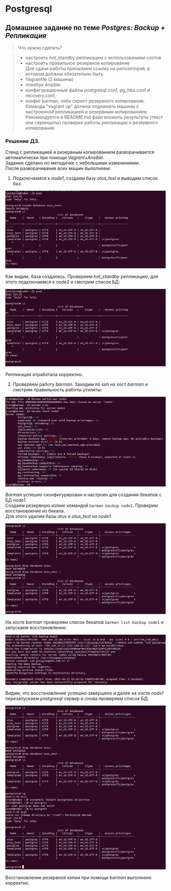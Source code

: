 # Postgresql
## Домашнее задание по теме _Postgres: Backup + Репликация_
> Что нужно сделать?  

>* настроить hot_standby репликацию с использованием слотов  
>* настроить правильное резервное копирование  
> Для сдачи работы присылаем ссылку на репозиторий, в котором должны обязательно быть  
>* Vagranfile (2 машины)  
>* плейбук Ansible  
>* конфигурационные файлы postgresql.conf, pg_hba.conf и recovery.conf,  
>* конфиг barman, либо скрипт резервного копирования.  
> Команда "vagrant up" должна поднимать машины с настроенной репликацией и резервным копированием.  
> Рекомендуется в README.md файл вложить результаты (текст или скриншоты) проверки работы репликации и резервного копирования.  

### Решение ДЗ.  
Стенд с репликацией и резервным копированием разворачивается автоматически при помощи _Vagrant+Ansible_.  
Задание сделано по методичке с небольшими изменениями.  
После разворачивания всех машин выполняем:  
1. Подключаемся к _node1_, создаем базу _otus_test_ и выводим список баз:

![](https://github.com/Vitaliy7/Postgresql/blob/main/screenshots/node1.png?raw=true)  

Как видим, база создалась. Проверяем _hot_standby_ репликацию, для этого подключаемся к _node2_ и смотрим список БД:

![](https://github.com/Vitaliy7/Postgresql/blob/main/screenshots/node2.png?raw=true)

Репликация отработала корректно.

2. Проверяем работу _barman_. Заходим по _ssh_ на хост _barman_ и смотрим правильность работы утилиты:

![](https://github.com/Vitaliy7/Postgresql/blob/main/screenshots/barman1.png?raw=true)

_Barman_ успешно сконфигурирован и настроен для создания бекапов с БД _node1_.  
Создаем резервную копию командой ```barman backup node1```. Проверим восстановление из бекапа.  
Для этого удалим базы _otus_ и _otus_test_ на _node1_  

![](https://github.com/Vitaliy7/Postgresql/blob/main/screenshots/node1,1.png?raw=true)

На хосте _barman_ проверяем список бекапов ```barman list-backup node1``` и запускаем восстановление:

![](https://github.com/Vitaliy7/Postgresql/blob/main/screenshots/barman2.png?raw=true)

Видим, что восстановление успешно завершено и далее на хосте _node1_ перезапускаем _postgresql_ сервер и снова проверяем список БД:

![](https://github.com/Vitaliy7/Postgresql/blob/main/screenshots/node1,2.png?raw=true)

Восстановление резервной копии при помощи _barman_ выполнено корректно.

